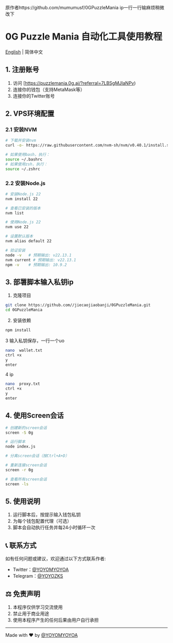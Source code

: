 原作者https://github.com/mumumusf/0GPuzzleMania 
ip一行一行输麻烦稍微改下
# 0G Puzzle Mania 自动化工具使用教程

[English](README_EN.md) | 简体中文

## 1. 注册账号
1. 访问 [https://puzzlemania.0g.ai/?referral=7LBSgMJlaNPv)
2. 连接你的钱包（支持MetaMask等）
3. 连接你的Twitter账号

## 2. VPS环境配置

### 2.1 安装NVM
```bash
# 下载并安装nvm
curl -o- https://raw.githubusercontent.com/nvm-sh/nvm/v0.40.1/install.sh | bash

# 如果使用bash，执行：
source ~/.bashrc
# 如果使用zsh，执行：
source ~/.zshrc
```

### 2.2 安装Node.js
```bash
# 安装Node.js 22
nvm install 22

# 查看已安装的版本
nvm list

# 使用Node.js 22
nvm use 22

# 设置默认版本
nvm alias default 22

# 验证安装
node -v   # 预期输出: v22.13.1
nvm current # 预期输出: v22.13.1
npm -v    # 预期输出: 10.9.2
```

## 3. 部署脚本输入私钥ip
1. 克隆项目
```bash
git clone https://github.com//jiecaojiaobanji/0GPuzzleMania.git
cd 0GPuzzleMania
```


2. 安装依赖
```bash
npm install
```

3 输入私钥保存，一行一个uo
```bash
nano  wallet.txt
ctrl +x
y
enter

```

4 ip
```bash
nano  proxy.txt
ctrl +x
y
enter

```


## 4. 使用Screen会话
```bash
# 创建新的screen会话
screen -S 0g

# 运行脚本
node index.js

# 分离screen会话（按Ctrl+A+D）

# 重新连接screen会话
screen -r 0g

# 查看所有screen会话
screen -ls
```

## 5. 使用说明
1. 运行脚本后，按提示输入钱包私钥
2. 为每个钱包配置代理（可选）
3. 脚本会自动执行任务并每24小时循环一次

## 📞 联系方式

如有任何问题或建议，欢迎通过以下方式联系作者:

- Twitter：[@YOYOMYOYOA](https://x.com/YOYOMYOYOA)
- Telegram：[@YOYOZKS](https://t.me/YOYOZKS)

## ⚖️ 免责声明

1. 本程序仅供学习交流使用
2. 禁止用于商业用途
3. 使用本程序产生的任何后果由用户自行承担

---
Made with ❤️ by [@YOYOMYOYOA](https://x.com/YOYOMYOYOA) 
